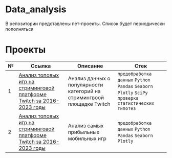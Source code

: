 # Data_analysis
В репозитории представлены пет-проекты. Список будет периодически пополняться

# Проекты
| № | Ссылка | Описание | Стек |
| --- | --- | --- | --- |
| 1 | [Анализ топовых игр на стриминговой платформе Twitch за 2016-2023 годы](https://github.com/ArhoneR/Pet_projects/blob/main/twitch_data_analysis/twitch.ipynb) | Анализ данных о популярности категорий на стримингвоой площадке Twitch | `предобработка данных` `Python` `Pandas` `Seaborn` `Plotly` `SciPy` `проверка статистических гипотез`
| 2 | [Анализ топовых игр на стриминговой платформе Twitch за 2016-2023 годы](https://github.com/ArhoneR/Pet_projects/blob/main/mobile_games_analysis/Mobile_games_analysis.ipynb) | Анализ cамых прибыльных мобильных игр | `предобработка данных` `Python` `Pandas` `Seaborn` `Plotly` 
